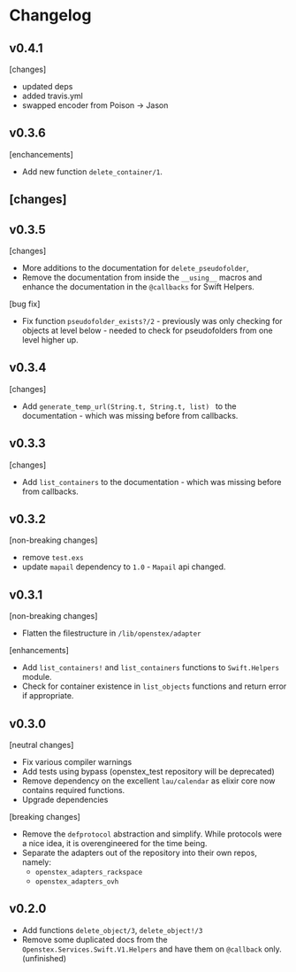 # Changelog

## v0.4.1

[changes]
- updated deps
- added travis.yml
- swapped encoder from Poison -> Jason

## v0.3.6

[enchancements]
- Add new function `delete_container/1`.

[changes]
-


## v0.3.5

[changes]
- More additions to the documentation for `delete_pseudofolder`,
- Remove the documentation from inside the `__using__` macros and
enhance the documentation in the `@callbacks` for Swift Helpers.

[bug fix]
- Fix function `pseudofolder_exists?/2` - previously was only checking for objects
at level below - needed to check for pseudofolders from one level higher up.


## v0.3.4

[changes]
- Add `generate_temp_url(String.t, String.t, list) ` to the documentation - which was
missing before from callbacks.


## v0.3.3

[changes]
- Add `list_containers` to the documentation - which was
missing before from callbacks.


## v0.3.2

[non-breaking changes]
- remove `test.exs`
- update `mapail` dependency to `1.0` - `Mapail` api changed.


## v0.3.1

[non-breaking changes]
- Flatten the filestructure in `/lib/openstex/adapter`

[enhancements]
- Add `list_containers!` and `list_containers` functions to `Swift.Helpers` module.
- Check for container existence in `list_objects` functions and return error if appropriate.


## v0.3.0

[neutral changes]
- Fix various compiler warnings
- Add tests using bypass (openstex_test repository will be deprecated)
- Remove dependency on the excellent `lau/calendar` as elixir core now contains required functions.
- Upgrade dependencies

[breaking changes]
- Remove the `defprotocol` abstraction and simplify. While protocols were a nice idea, it is
overengineered for the time being.
- Separate the adapters out of the repository into their own repos, namely:
  - `openstex_adapters_rackspace`
  - `openstex_adapters_ovh`

## v0.2.0

- Add functions `delete_object/3`, `delete_object!/3`
- Remove some duplicated docs from the `Openstex.Services.Swift.V1.Helpers` and have them on `@callback` only. (unfinished)